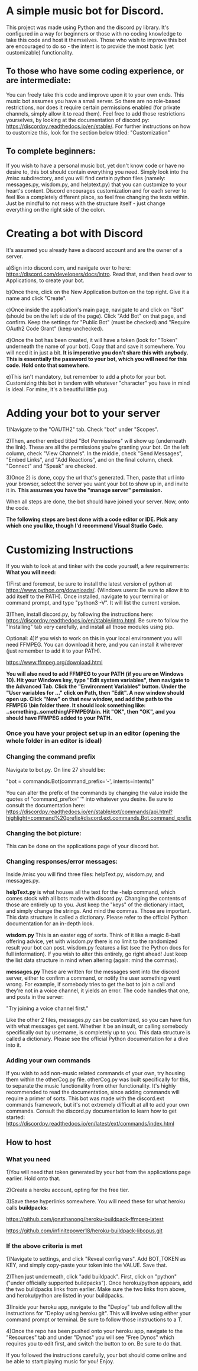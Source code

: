 # A simple music bot for Discord.


This project was made using Python and the discord.py library. It's configured in a way for beginners or those with no coding knowledge to take this code and host it themselves. Those who wish to improve this bot are encouraged to do so - the intent is to provide the most basic (yet customizable) functionality. 

## **To those who have some coding experience, or are intermediate:**

You can freely take this code and improve upon it to your own ends. This music bot assumes you have a small server. So there are no role-based restrictions, nor does it require certain permissions enabled (for private channels, simply allow it to read them). Feel free to add those restrictions yourselves, by looking at the documentation of discord.py: https://discordpy.readthedocs.io/en/stable/. For further instructions on how to customize this, look for the section below titled: "Customization" 

## **To complete beginners:**

If you wish to have a personal music bot, yet don't know code or have no desire to, this bot should contain everything you need. Simply look into the /misc subdirectory, and you will find certain python files (namely: messages.py, wisdom.py, and helptext.py) that you can customize to your heart's content. Discord encourages customization and for each server to feel like a completely different place, so feel free changing the texts within. Just be mindful to not mess with the structure itself - just change everything on the right side of the colon. 

# **Creating a bot with Discord**

  It's assumed you already have a discord account and are the owner of a server.
  
  a)Sign into discord.com, and navigate over to here: https://discord.com/developers/docs/intro.
  Read that, and then head over to Applications, to create your bot.
  
  b)Once there, click on the New Application button on the top right. Give it a name and click "Create".
  
  c)Once inside the application's main page, navigate to and click on "Bot" (should be on the left side of the page). Click "Add Bot" on that page, and confirm.
  Keep the settings for "Public Bot" (must be checked) and "Require OAuth2 Code Grant" (keep unchecked).
  
  d)Once the bot has been created, it will have a token (look for "Token" underneath the name of your bot). Copy that and save it somewhere. You will need it in just   a bit. **It is imperative you don't share this with anybody. This is essentially
  the password to your bot, which you will need for this code. Hold onto that somewhere.**
  
  e)This isn't mandatory, but remember to add a photo for your bot. Customizing this bot in tandem with whatever "character" you have in mind is ideal. For mine, it's   a beautiful little pug.

# **Adding your bot to your server**  

1)Navigate to the "OAUTH2" tab. Check "bot" under "Scopes". 

2)Then, another embed titled "Bot Permissions" will show up (underneath the link). 
These are all the permissions you're granting your bot. 
On the left column, check "View Channels". In the middle, check "Send Messages", "Embed Links", and "Add Reactions", and on the final column, check "Connect" and "Speak" are checked.

3)Once 2) is done, copy the url that's generated. Then, paste that url into your browser, select the server you want your bot to show up in, and invite it in. **This assumes you have the "manage server" permission.**

When all steps are done, the bot should have joined your server. Now, onto the code.

**The following steps are best done with a code editor or IDE. Pick any which one you like, though I'd recommend Visual Studio Code.**

# **Customizing Instructions**
If you wish to look at and tinker with the code yourself, a few requirements:
**What you will need:**

1)First and foremost, be sure to install the latest version of python at https://www.python.org/downloads/.
(Windows users: Be sure to allow it to add itself to the PATH). Once installed, navigate to your terminal or command prompt, and type "python3 -V". It will list the current version. 

3)Then, install discord.py, by following the instructions here: https://discordpy.readthedocs.io/en/stable/intro.html. Be sure to follow the "Installing" tab very carefully, and install all those modules using pip.

Optional: 4)If you wish to work on this in your local environment you will need FFMPEG. You can download it here, and you can install it wherever (just remember to add it to your PATH). 

https://www.ffmpeg.org/download.html

**You will also need to add FFMPEG to your PATH (if you are on Windows 10). Hit your Windows key, type "Edit system variables", then navigate to the Advanced Tab. Click the "Environment Variables" button.
Under the "User variables for ..." click on Path, then "Edit". A new window should open up. Click "New" on that new window, and add the path to the FFMPEG \bin folder there. It should look something like: ..something\..something\FFMPEG\bin. 
Hit "OK", then "OK", and you should have FFMPEG added to your PATH.**

### **Once you have your project set up in an editor (opening the whole folder in an editor is ideal)**

### **Changing the command prefix**

Navigate to bot.py. On line 27 should be:

"bot = commands.Bot(command_prefix='-', intents=intents)"

You can alter the prefix of the commands by changing the value inside the quotes of "command_prefix=' '" into whatever you desire. Be sure to consult the documentation here:
https://discordpy.readthedocs.io/en/stable/ext/commands/api.html?highlight=command%20prefix#discord.ext.commands.Bot.command_prefix

### **Changing the bot picture:**

This can be done on the applications page of your discord bot.

### **Changing responses/error messages**:
Inside /misc you will find three files: helpText.py, wisdom.py, and messages.py. 

**helpText.py** is what houses all the text for the -help command, which comes stock with all bots made with discord.py. Changing the contents of those are entirely up to you. Just keep the "keys" of the dictionary intact, and simply change the strings. And mind the commas. Those are important. This data structure is called a dictionary. Please refer to the official Python documentation for an in-depth look.

**wisdom.py**
This is an easter egg of sorts. Think of it like a magic 8-ball offering advice, yet with wisdom.py there is no limit to the randomized result your bot can post.
wisdom.py features a list (see the Python docs for full information). If you wish to alter this entirely, go right ahead! Just keep the list data structure in mind when altering (again: mind the commas).

**messages.py**
These are written for the messages sent into the discord server, either to confirm a command, or notify the user something went wrong. For example, if somebody tries to get the bot to join a call and they're not in a voice channel, it yields an error. The code handles that one, and posts in the server:

"Try joining a voice channel first."

Like the other 2 files, messages.py can be customized, so you can have fun with what messages get sent. Whether it be an insult, or calling somebody specifically out by username, is completely up to you. This data structure is called a dictionary. Please see the official Python documentation for a dive into it.

### **Adding your own commands**

If you wish to add non-music related commands of your own, try housing them within the otherCog.py file. otherCog.py was built specifically for this, to separate the music functionality from other functionality. It's highly recommended to read the documentation, since adding commands will require a primer of sorts. This bot was made with the discord.ext commands framework, but it's not extremely difficult at all to add your own commands. Consult the discord.py documentation to learn how to get started: https://discordpy.readthedocs.io/en/latest/ext/commands/index.html


 ## **How to host**
 
 ### **What you need**
 
 1)You will need that token generated by your bot from the applications page earlier. Hold onto that.
 
 2)Create a heroku account, opting for the free tier.
 
 3)Save these hyperlinks somewhere. You will need these for what heroku calls **buildpacks**:
 
 https://github.com/jonathanong/heroku-buildpack-ffmpeg-latest
 
 https://github.com/infinitepower18/heroku-buildpack-libopus.git
 
 ### **If the above criteria is met**
 
 1)Navigate to settings, and click "Reveal config vars". Add BOT_TOKEN as KEY, and simply copy-paste your token into the VALUE. Save that. 
 
 2)Then just underneath, click "add buildpack". First, click on "python" ("under officially supported buildpacks"). Once heroku/python appears, add the two buildpacks links from earlier. Make sure the two links from above, and heroku/python are listed in your buildpacks. 
 
 3)Inside your heroku app, navigate to the "Deploy" tab and follow all the instructions for "Deploy using heroku git". This will involve using either your command  prompt or terminal. Be sure to follow those instructions to a T.
 
 4)Once the repo has been pushed onto your heroku app, navigate to the "Resources" tab and under "Dynos" you will see "Free Dynos" which requires you to edit first, and switch the button to on. Be sure to do that.
 
 If you followed the instructions carefully, your bot should come online and be able to start playing music for you! Enjoy.
